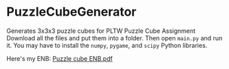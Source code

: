 # PuzzleCubeGenerator
Generates 3x3x3 puzzle cubes for PLTW Puzzle Cube Assignment
Download all the files and put them into a folder. Then open `main.py` and run it. You may have to install the `numpy`, `pygame`, and `scipy` Python libraries.

Here's my ENB:
[Puzzle cube ENB.pdf](https://github.com/SGD2718/PuzzleCubeGenerator/files/11351482/Puzzle.cube.ENB.pdf)
